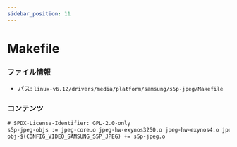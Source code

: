 ```yaml
---
sidebar_position: 11
---
```

# Makefile

### ファイル情報

- パス: `linux-v6.12/drivers/media/platform/samsung/s5p-jpeg/Makefile`

### コンテンツ

```txt
# SPDX-License-Identifier: GPL-2.0-only
s5p-jpeg-objs := jpeg-core.o jpeg-hw-exynos3250.o jpeg-hw-exynos4.o jpeg-hw-s5p.o
obj-$(CONFIG_VIDEO_SAMSUNG_S5P_JPEG) += s5p-jpeg.o

```
